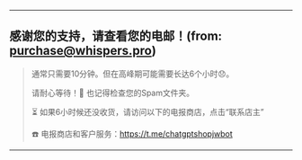 - - -

## 感谢您的支持，请查看您的电邮！(from: purchase@whispers.pro)
> 通常只需要10分钟。但在高峰期可能需要长达6个小时😞。
> 
> 请耐心等待！🙏 也记得检查您的Spam文件夹。
> 
> ⏳ 如果6小时候还没收货，请访问以下的电报商店，点击“联系店主”
> 
> ☎️ 电报商店和客户服务：https://t.me/chatgptshopjwbot

- - -
